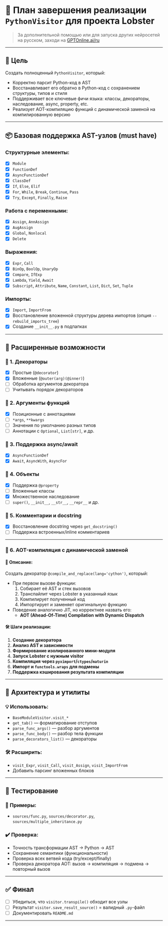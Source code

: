 # 📘 План завершения реализации `PythonVisitor` для проекта Lobster

> За дополнительной помощью или для запуска других нейросетей на русском, заходи на [GPTOnline.ai/ru](https://gptonline.ai/ru/)

---

## 🎯 Цель

Создать полноценный `PythonVisitor`, который:

- Корректно парсит Python-код в AST
- Восстанавливает его обратно в Python-код с сохранением структуры, типов и стиля
- Поддерживает все ключевые фичи языка: классы, декораторы, наследование, async, property, etc.
- Реализует AOT-компиляцию функций с динамической заменой на компилированную версию

---

## 📦 Базовая поддержка AST-узлов (must have)

### Структурные элементы:
- [x] `Module`
- [x] `FunctionDef`
- [x] `AsyncFunctionDef`
- [x] `ClassDef`
- [x] `If`, `Else`, `Elif`
- [x] `For`, `While`, `Break`, `Continue`, `Pass`
- [x] `Try`, `Except`, `Finally`, `Raise`

### Работа с переменными:
- [x] `Assign`, `AnnAssign`
- [x] `AugAssign`
- [x] `Global`, `Nonlocal`
- [x] `Delete`

### Выражения:
- [x] `Expr`, `Call`
- [x] `BinOp`, `BoolOp`, `UnaryOp`
- [x] `Compare`, `IfExp`
- [x] `Lambda`, `Yield`, `Await`
- [x] `Subscript`, `Attribute`, `Name`, `Constant`, `List`, `Dict`, `Set`, `Tuple`

### Импорты:
- [x] `Import`, `ImportFrom`
- [x] Восстановление вложенной структуры дерева импортов (опция `--rebuild_imports_tree`)
- [x] Создание `__init__.py` в подпапках

---

## 🧠 Расширенные возможности

### 🎯 1. Декораторы
- [x] Простые (`@decorator`)
- [x] Вложенные (`@outer(arg)(@inner)`)
- [ ] Обработка аргументов декоратора
- [ ] Учитывать порядок декораторов

### 🎯 2. Аргументы функций
- [x] Позиционные с аннотациями
- [ ] `*args`, `**kwargs`
- [ ] Значения по умолчанию разных типов
- [ ] Аннотации с `Optional`, `List[str]`, и др.

### 🎯 3. Поддержка async/await
- [x] `AsyncFunctionDef`
- [x] `Await`, `AsyncWith`, `AsyncFor`

### 🎯 4. Объекты
- [x] Поддержка `@property`
- [ ] Вложенные классы
- [x] Множественное наследование
- [ ] `super()`, `__init__`, `__str__`, `__repr__` и др.

### 🎯 5. Комментарии и docstring
- [x] Восстановление docstring через `get_docstring()`
- [ ] Поддержка встроенных/inline комментариев

---

### 🎯 6. AOT-компиляция с динамической заменой

#### 📌 Описание:
Создать декоратор `@compile_and_replace(lang='cython')`, который:
- При первом вызове функции:
  1. Собирает её AST и стек вызовов
  2. Транспайлит через Lobster в указанный язык
  3. Компилирует полученный код
  4. Импортирует и заменяет оригинальную функцию
- Поведение аналогично JIT, но корректнее назвать его:
  - **AOT (Ahead-Of-Time) Compilation with Dynamic Dispatch**

#### 🛠️ Шаги реализации:
1. **Создание декоратора**
2. **Анализ AST и зависимости**
3. **Формирование изолированного мини-модуля**
4. **Запуск Lobster с нужным visitor**
5. **Компиляция через `pyximport`/`ctypes`/`maturin`**
6. **Импорт и `functools.wraps` для подмены**
7. **Поддержка кэширования результата компиляции**

---

## 🔧 Архитектура и утилиты

### 💡 Использовать:
- `BaseModuleVisitor.visit_*`
- `get_tab()` — форматирование отступов
- `parse_func_args()` — разбор аргументов
- `parse_func_body()` — разбор тела функции
- `parse_decorators_list()` — декораторы

### 🛠️ Расширить:
- `visit_Expr`, `visit_Call`, `visit_Assign`, `visit_ImportFrom`
- Добавить парсинг вложенных блоков

---

## 🧪 Тестирование

### 📂 Примеры:
- `sources/func.py`, `sources/decorator.py`, `sources/multiple_inheritance.py`

### ✔️ Проверка:
- Точность трансформации AST → Python → AST
- Сохранение семантики (функциональности)
- Проверка всех ветвей кода (try/except/finally)
- Проверка декоратора AOT: вызов → компиляция → подмена → повторный вызов

---

## ✅ Финал

- [ ] Убедиться, что `visitor.transpile()` обходит все узлы
- [ ] Результат `visitor.save_result_source()` = валидный `.py`-файл
- [ ] Документировать `README.md`

---
